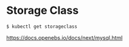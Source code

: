 # Storage Class


```
$ kubectl get storageclass
```


https://docs.openebs.io/docs/next/mysql.html
